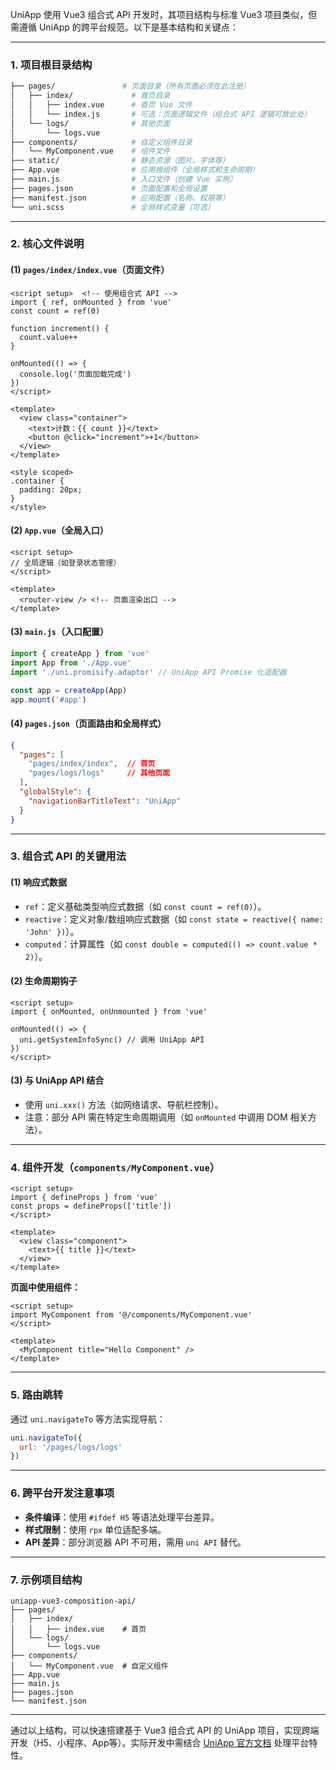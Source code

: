 UniApp 使用 Vue3 组合式 API 开发时，其项目结构与标准 Vue3 项目类似，但需遵循 UniApp 的跨平台规范。以下是基本结构和关键点：

---

### **1. 项目根目录结构**

```bash
├── pages/               # 页面目录（所有页面必须在此注册）
│   ├── index/             # 首页目录
│   │   ├── index.vue      # 首页 Vue 文件
│   │   └── index.js       # 可选：页面逻辑文件（组合式 API 逻辑可放此处）
│   └── logs/              # 其他页面
│       └── logs.vue
├── components/            # 自定义组件目录
│   └── MyComponent.vue    # 组件文件
├── static/                # 静态资源（图片、字体等）
├── App.vue                # 应用根组件（全局样式和生命周期）
├── main.js                # 入口文件（创建 Vue 实例）
├── pages.json             # 页面配置和全局设置
├── manifest.json          # 应用配置（名称、权限等）
└── uni.scss               # 全局样式变量（可选）
```

---

### **2. 核心文件说明**

#### **(1) `pages/index/index.vue`（页面文件）**

```vue
<script setup>  <!-- 使用组合式 API -->
import { ref, onMounted } from 'vue'
const count = ref(0)

function increment() {
  count.value++
}

onMounted(() => {
  console.log('页面加载完成')
})
</script>

<template>
  <view class="container">
    <text>计数：{{ count }}</text>
    <button @click="increment">+1</button>
  </view>
</template>

<style scoped>
.container {
  padding: 20px;
}
</style>
```

#### **(2) `App.vue`（全局入口）**

```vue
<script setup>
// 全局逻辑（如登录状态管理）
</script>

<template>
  <router-view /> <!-- 页面渲染出口 -->
</template>
```

#### **(3) `main.js`（入口配置）**

```javascript
import { createApp } from 'vue'
import App from './App.vue'
import './uni.promisify.adaptor' // UniApp API Promise 化适配器

const app = createApp(App)
app.mount('#app')
```

#### **(4) `pages.json`（页面路由和全局样式）**

```json
{
  "pages": [
    "pages/index/index",  // 首页
    "pages/logs/logs"     // 其他页面
  ],
  "globalStyle": {
    "navigationBarTitleText": "UniApp"
  }
}
```

---

### **3. 组合式 API 的关键用法**

#### **(1) 响应式数据**

- `ref`：定义基础类型响应式数据（如 `const count = ref(0)`）。
- `reactive`：定义对象/数组响应式数据（如 `const state = reactive({ name: 'John' })`）。
- `computed`：计算属性（如 `const double = computed(() => count.value * 2)`）。

#### **(2) 生命周期钩子**

```vue
<script setup>
import { onMounted, onUnmounted } from 'vue'

onMounted(() => {
  uni.getSystemInfoSync() // 调用 UniApp API
})
</script>
```

#### **(3) 与 UniApp API 结合**

- 使用 `uni.xxx()` 方法（如网络请求、导航栏控制）。
- 注意：部分 API 需在特定生命周期调用（如 `onMounted` 中调用 DOM 相关方法）。

---

### **4. 组件开发（`components/MyComponent.vue`）**

```vue
<script setup>
import { defineProps } from 'vue'
const props = defineProps(['title'])
</script>

<template>
  <view class="component">
    <text>{{ title }}</text>
  </view>
</template>
```

**页面中使用组件：**

```vue
<script setup>
import MyComponent from '@/components/MyComponent.vue'
</script>

<template>
  <MyComponent title="Hello Component" />
</template>
```

---

### **5. 路由跳转**

通过 `uni.navigateTo` 等方法实现导航：

```javascript
uni.navigateTo({
  url: '/pages/logs/logs'
})
```

---

### **6. 跨平台开发注意事项**

- **条件编译**：使用 `#ifdef H5` 等语法处理平台差异。
- **样式限制**：使用 `rpx` 单位适配多端。
- **API 差异**：部分浏览器 API 不可用，需用 `uni API` 替代。

---

### **7. 示例项目结构**

```
uniapp-vue3-composition-api/
├── pages/
│   ├── index/
│   │   ├── index.vue    # 首页
│   └── logs/
│       └── logs.vue
├── components/
│   └── MyComponent.vue  # 自定义组件
├── App.vue
├── main.js
├── pages.json
└── manifest.json
```

---

通过以上结构，可以快速搭建基于 Vue3 组合式 API 的 UniApp 项目，实现跨端开发（H5、小程序、App等）。实际开发中需结合 [UniApp 官方文档](https://uniapp.dcloud.io/vue3-vue2) 处理平台特性。
